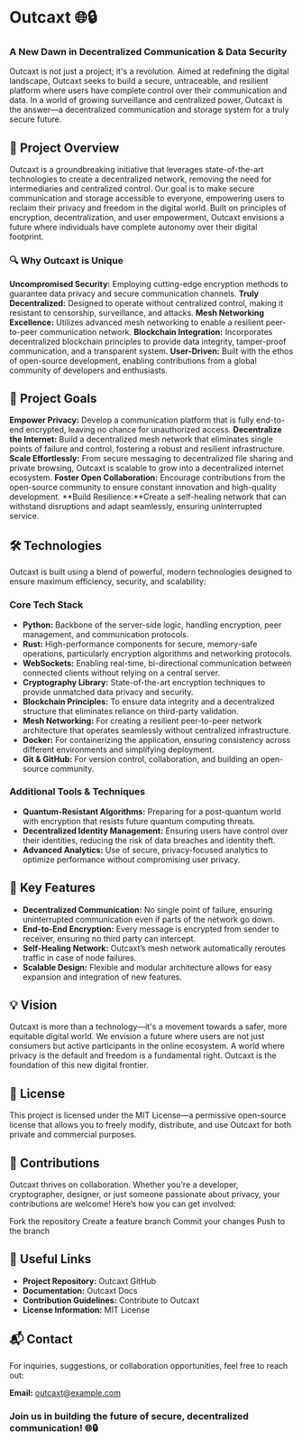 # Outcaxt 🌐🔒
### A New Dawn in Decentralized Communication & Data Security
Outcaxt is not just a project; it's a revolution. Aimed at redefining the digital landscape, Outcaxt seeks to build a secure, untraceable, and resilient platform where users have complete control over their communication and data. In a world of growing surveillance and centralized power, Outcaxt is the answer—a decentralized communication and storage system for a truly secure future.



## 🚀 Project Overview
Outcaxt is a groundbreaking initiative that leverages state-of-the-art technologies to create a decentralized network, removing the need for intermediaries and centralized control. Our goal is to make secure communication and storage accessible to everyone, empowering users to reclaim their privacy and freedom in the digital world. Built on principles of encryption, decentralization, and user empowerment, Outcaxt envisions a future where individuals have complete autonomy over their digital footprint.



### 🔍 Why Outcaxt is Unique
**Uncompromised Security:** Employing cutting-edge encryption methods to guarantee data privacy and secure communication channels.
**Truly Decentralized:** Designed to operate without centralized control, making it resistant to censorship, surveillance, and attacks.
**Mesh Networking Excellence:** Utilizes advanced mesh networking to enable a resilient peer-to-peer communication network.
**Blockchain Integration:** Incorporates decentralized blockchain principles to provide data integrity, tamper-proof communication, and a transparent system.
**User-Driven:** Built with the ethos of open-source development, enabling contributions from a global community of developers and enthusiasts.



## 🎯 Project Goals
**Empower Privacy:** Develop a communication platform that is fully end-to-end encrypted, leaving no chance for unauthorized access.
**Decentralize the Internet:** Build a decentralized mesh network that eliminates single points of failure and control, fostering a robust and resilient infrastructure.
**Scale Effortlessly:** From secure messaging to decentralized file sharing and private browsing, Outcaxt is scalable to grow into a decentralized internet ecosystem.
**Foster Open Collaboration:** Encourage contributions from the open-source community to ensure constant innovation and high-quality development.
**Build Resilience:**Create a self-healing network that can withstand disruptions and adapt seamlessly, ensuring uninterrupted service.



## 🛠️ Technologies
Outcaxt is built using a blend of powerful, modern technologies designed to ensure maximum efficiency, security, and scalability:

### Core Tech Stack
- **Python:** Backbone of the server-side logic, handling encryption, peer management, and communication protocols.
- **Rust:** High-performance components for secure, memory-safe operations, particularly encryption algorithms and networking protocols.
- **WebSockets:** Enabling real-time, bi-directional communication between connected clients without relying on a central server.
- **Cryptography Library:** State-of-the-art encryption techniques to provide unmatched data privacy and security.
- **Blockchain Principles:** To ensure data integrity and a decentralized structure that eliminates reliance on third-party validation.
- **Mesh Networking:** For creating a resilient peer-to-peer network architecture that operates seamlessly without centralized infrastructure.
- **Docker:** For containerizing the application, ensuring consistency across different environments and simplifying deployment.
- **Git & GitHub:** For version control, collaboration, and building an open-source community.

### Additional Tools & Techniques
- **Quantum-Resistant Algorithms:** Preparing for a post-quantum world with encryption that resists future quantum computing threats.
- **Decentralized Identity Management:** Ensuring users have control over their identities, reducing the risk of data breaches and identity theft.
- **Advanced Analytics:** Use of secure, privacy-focused analytics to optimize performance without compromising user privacy.



## 🌟 Key Features
- **Decentralized Communication:** No single point of failure, ensuring uninterrupted communication even if parts of the network go down.
- **End-to-End Encryption:** Every message is encrypted from sender to receiver, ensuring no third party can intercept.
- **Self-Healing Network:** Outcaxt’s mesh network automatically reroutes traffic in case of node failures.
- **Scalable Design:** Flexible and modular architecture allows for easy expansion and integration of new features.



## 💡 Vision
Outcaxt is more than a technology—it's a movement towards a safer, more equitable digital world. We envision a future where users are not just consumers but active participants in the online ecosystem. A world where privacy is the default and freedom is a fundamental right. Outcaxt is the foundation of this new digital frontier.



## 📜 License
This project is licensed under the MIT License—a permissive open-source license that allows you to freely modify, distribute, and use Outcaxt for both private and commercial purposes.



## 🤝 Contributions
Outcaxt thrives on collaboration. Whether you're a developer, cryptographer, designer, or just someone passionate about privacy, your contributions are welcome! Here’s how you can get involved:

Fork the repository
Create a feature branch 
Commit your changes 
Push to the branch 



## 🔗 Useful Links
- **Project Repository:** Outcaxt GitHub
- **Documentation:** Outcaxt Docs
- **Contribution Guidelines:** Contribute to Outcaxt
- **License Information:** MIT License



## 📬 Contact
For inquiries, suggestions, or collaboration opportunities, feel free to reach out:

**Email:** outcaxt@example.com

### Join us in building the future of secure, decentralized communication! 🌐🔒

